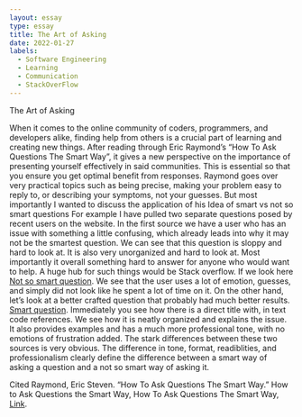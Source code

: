 ```yaml
---
layout: essay
type: essay
title: The Art of Asking 
date: 2022-01-27
labels:
  - Software Engineering
  - Learning
  - Communication
  - StackOverFlow
---
```


The Art of Asking

When it comes to the online community of coders, programmers, and developers alike, finding help from others is a crucial part of learning and creating new things. After reading through Eric Raymond’s “How To Ask Questions The Smart Way”, it gives a new perspective on the importance of presenting yourself effectively in said communities. This is essential so that you ensure you get optimal benefit from responses. Raymond goes over very practical topics such as being precise, making your problem easy to reply to, or describing your symptoms, not your guesses. But most importantly I wanted to discuss the application of his Idea of smart vs not so smart questions
	For example I have pulled two separate questions posed by recent users on the website. In the first source we have a user who has an issue with something a little confusing, which already leads into why it may not be the smartest question. We can see that this question is sloppy and hard to look at. It is also very unorganized and hard to look at. Most importantly it 
overall something hard to answer for anyone who would want to help. 
A huge hub for such things would be Stack overflow. If we look here [Not so smart question](https://stackoverflow.com/questions/70888680/unwanted-temporary-tables-ingested-into-hevo-pipeline). We see that the user uses a lot of emotion, guesses, and simply did not look like he spent a lot of time on it.
	On the other hand, let’s look at a better crafted question that probably had much better results. [Smart question](https://stackoverflow.com/questions/70888516/how-to-store-a-key-with-multiple-values-in-hashtable). Immediately you see how there is a direct title with, in text code references. We see how it is neatly organized and explains the issue. It also provides examples and has a much more professional tone, with no emotions of frustration added.
	The stark differences between these two sources is very obvious. The difference in tone, format, readiblities, and professionalism clearly define the difference between a smart way of asking a question and a not so smart way of asking it.

Cited
Raymond, Eric Steven. “How To Ask Questions The Smart Way.” How to Ask Questions the Smart Way, How To Ask Questions The Smart Way, [Link](http://www.catb.org/esr/faqs/smart-questions.html). 

